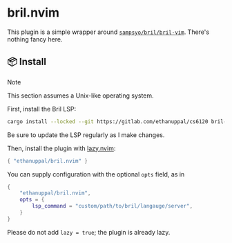 # bril.nvim

This plugin is a simple wrapper around [`sampsyo/bril/bril-vim`](https://github.com/sampsyo/bril/tree/main/bril-vim).
There's nothing fancy here.

## 📦 Install

> [!NOTE]
> This section assumes a Unix-like operating system.

First, install the Bril LSP:

```sh
cargo install --locked --git https://gitlab.com/ethanuppal/cs6120 bril-lsp
```

Be sure to update the LSP regularly as I make changes.

Then, install the plugin with [lazy.nvim](https://github.com/folke/lazy.nvim):

```lua
{ "ethanuppal/bril.nvim" }
```

You can supply configuration with the optional `opts` field, as in

```lua
{
    "ethanuppal/bril.nvim",
    opts = {
        lsp_command = "custom/path/to/bril/langauge/server",
    }
}
```

Please do not add `lazy = true`; the plugin is already lazy.

